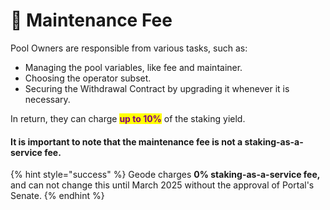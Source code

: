 # 🔵 Maintenance Fee

Pool Owners are responsible from various tasks, such as:

* Managing the pool variables, like fee and maintainer.
* Choosing the operator subset.
* Securing the Withdrawal Contract by upgrading it whenever it is necessary.

In return, they can charge <mark style="color:purple;">**up to 10%**</mark> of the staking yield.

#### It is important to note that the maintenance fee is not a staking-as-a-service fee.

{% hint style="success" %}
Geode charges **0% staking-as-a-service fee,** and can not change this until March 2025 without the approval of Portal's Senate.
{% endhint %}
